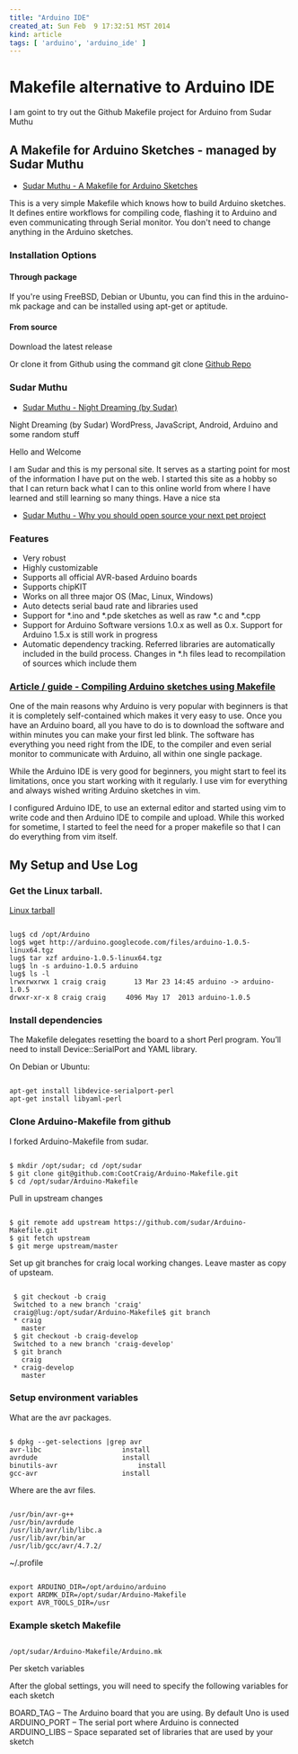 ```yaml
---
title: "Arduino IDE"
created_at: Sun Feb  9 17:32:51 MST 2014
kind: article
tags: [ 'arduino', 'arduino_ide' ]
---
```


# Makefile alternative to Arduino IDE

I am goint to try out the Github Makefile project for Arduino from
Sudar Muthu

## A Makefile for Arduino Sketches - managed by Sudar Muthu

* [Sudar Muthu - A Makefile for Arduino Sketches](https://github.com/sudar/Arduino-Makefile)

This is a very simple Makefile which knows how to build Arduino
sketches. It defines entire workflows for compiling code, flashing it
to Arduino and even communicating through Serial monitor. You don't need
to change anything in the Arduino sketches.

### Installation Options

#### Through package

If you're using FreeBSD, Debian or Ubuntu, you can find this in the
arduino-mk package and can be installed using apt-get or aptitude.

#### From source

Download the latest release

Or clone it from Github using the command git clone 
[Github Repo](git@github.com:sudar/Arduino-Makefile.git)


### Sudar Muthu

* [Sudar Muthu - Night Dreaming (by Sudar)](http://sudarmuthu.com/)

Night Dreaming (by Sudar) WordPress, JavaScript, Android, Arduino and some random stuff

Hello and Welcome

I am Sudar and this is my personal site. It serves as a starting point
for most of the information I have put on the web. I started this site
as a hobby so that I can return back what I can to this online world from
where I have learned and still learning so many things. Have a nice sta

* [Sudar Muthu - Why you should open source your next pet project](http://sudarmuthu.com/blog/why-you-should-open-source-your-next-pet-project/)

### Features

* Very robust
* Highly customizable
* Supports all official AVR-based Arduino boards
* Supports chipKIT
* Works on all three major OS (Mac, Linux, Windows)
* Auto detects serial baud rate and libraries used
* Support for *.ino and *.pde sketches as well as raw *.c and *.cpp
* Support for Arduino Software versions 1.0.x as well as 0.x. Support for Arduino 1.5.x is still work in progress
* Automatic dependency tracking. Referred libraries are automatically included in the build process. Changes in *.h files lead to recompilation of sources which include them

### [Article / guide - Compiling Arduino sketches using Makefile](http://hardwarefun.com/tutorials/compiling-arduino-sketches-using-makefile)

One of the main reasons why Arduino is very popular with beginners is that
it is completely self-contained which makes it very easy to use. Once you
have an Arduino board, all you have to do is to download the software
and within minutes you can make your first led blink. The software has
everything you need right from the IDE, to the compiler and even serial
monitor to communicate with Arduino, all within one single package.

While the Arduino IDE is very good for beginners, you might start to
feel its limitations, once you start working with it regularly. I use
vim for everything and always wished writing Arduino sketches in vim.

I configured Arduino IDE, to use an external editor and started using
vim to write code and then Arduino IDE to compile and upload. While this
worked for sometime, I started to feel the need for a proper makefile
so that I can do everything from vim itself.

## My Setup and Use Log

### Get the Linux tarball.

[Linux tarball](http://arduino.googlecode.com/files/arduino-1.0.5-linux64.tgz)


<pre><code>
lug$ cd /opt/Arduino
log$ wget http://arduino.googlecode.com/files/arduino-1.0.5-linux64.tgz
lug$ tar xzf arduino-1.0.5-linux64.tgz
lug$ ln -s arduino-1.0.5 arduino
lug$ ls -l
lrwxrwxrwx 1 craig craig       13 Mar 23 14:45 arduino -> arduino-1.0.5
drwxr-xr-x 8 craig craig     4096 May 17  2013 arduino-1.0.5
</code></pre>

### Install dependencies

The Makefile delegates resetting the board to a short Perl
program. You’ll need to install Device::SerialPort and YAML library.

On Debian or Ubuntu:

<pre><code>
apt-get install libdevice-serialport-perl
apt-get install libyaml-perl
</code></pre>

### Clone Arduino-Makefile from github

I forked Arduino-Makefile from sudar.

<pre><code>
$ mkdir /opt/sudar; cd /opt/sudar
$ git clone git@github.com:CootCraig/Arduino-Makefile.git
$ cd /opt/sudar/Arduino-Makefile
</code></pre>

Pull in upstream changes

<pre><code>
$ git remote add upstream https://github.com/sudar/Arduino-Makefile.git
$ git fetch upstream
$ git merge upstream/master
</code></pre>

Set up git branches for craig local working changes.
Leave master as copy of upsteam.

<pre><code>
 $ git checkout -b craig
 Switched to a new branch 'craig'
 craig@lug:/opt/sudar/Arduino-Makefile$ git branch
 * craig
   master
 $ git checkout -b craig-develop
 Switched to a new branch 'craig-develop'
 $ git branch
   craig
 * craig-develop
   master
</code></pre>

### Setup environment variables

What are the avr packages.

<pre><code>
$ dpkg --get-selections |grep avr
avr-libc					install
avrdude						install
binutils-avr					install
gcc-avr						install
</code></pre>

Where are the avr files.

<pre><code>
/usr/bin/avr-g++
/usr/bin/avrdude
/usr/lib/avr/lib/libc.a
/usr/lib/avr/bin/ar
/usr/lib/gcc/avr/4.7.2/
</code></pre>

~/.profile

<pre><code>
export ARDUINO_DIR=/opt/arduino/arduino
export ARDMK_DIR=/opt/sudar/Arduino-Makefile
export AVR_TOOLS_DIR=/usr
</code></pre>


### Example sketch Makefile


<pre><code>
/opt/sudar/Arduino-Makefile/Arduino.mk
</code></pre>

Per sketch variables

After the global settings, you will need to specify the following variables for each sketch

BOARD_TAG – The Arduino board that you are using. By default Uno is used
ARDUINO_PORT – The serial port where Arduino is connected
ARDUINO_LIBS – Space separated set of libraries that are used by your sketch

